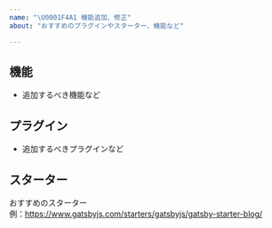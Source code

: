 ```yaml
---
name: "\U0001F4A1 機能追加、修正"
about: "おすすめのプラグインやスターター、機能など"

---
```


## 機能
* 追加するべき機能など

## プラグイン
* 追加するべきプラグインなど

## スターター
おすすめのスターター  
例：https://www.gatsbyjs.com/starters/gatsbyjs/gatsby-starter-blog/
